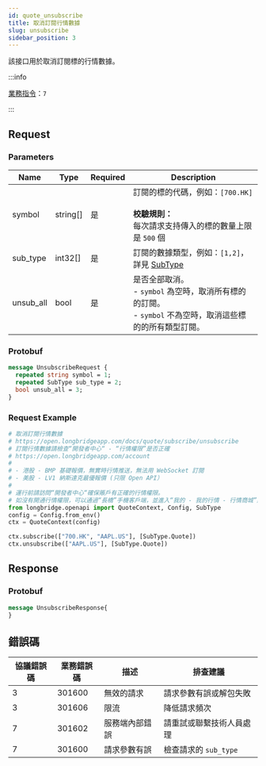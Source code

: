 ```yaml
---
id: quote_unsubscribe
title: 取消訂閱行情數據
slug: unsubscribe
sidebar_position: 3
---
```


該接口用於取消訂閱標的行情數據。

:::info

[業務指令](../../socket/protocol/request)：`7`

:::

## Request

### Parameters

| Name      | Type     | Required | Description                                                                                                          |
| --------- | -------- | -------- | -------------------------------------------------------------------------------------------------------------------- |
| symbol    | string[] | 是       | 訂閱的標的代碼，例如：`[700.HK]` <br /><br />**校驗規則：**<br />每次請求支持傳入的標的數量上限是 `500` 個           |
| sub_type  | int32[]  | 是       | 訂閱的數據類型，例如：`[1,2]`，詳見 [SubType](../objects#subtype---訂閱數據的類型)                                   |
| unsub_all | bool     | 是       | 是否全部取消。 <br />- `symbol` 為空時，取消所有標的的訂閱。 <br />- `symbol` 不為空時，取消這些標的的所有類型訂閱。 |

### Protobuf

```protobuf
message UnsubscribeRequest {
  repeated string symbol = 1;
  repeated SubType sub_type = 2;
  bool unsub_all = 3;
}
```

### Request Example

```python
# 取消訂閱行情數據
# https://open.longbridgeapp.com/docs/quote/subscribe/unsubscribe
# 訂閱行情數據請檢查“開發者中心“ - “行情權限”是否正確
# https://open.longbridgeapp.com/account
#
# - 港股 - BMP 基礎報價，無實時行情推送，無法用 WebSocket 訂閱
# - 美股 - LV1 納斯達克最優報價 (只限 Open API）
#
# 運行前請訪問“開發者中心“確保賬戶有正確的行情權限。
# 如沒有開通行情權限，可以通過“長橋”手機客戶端，並進入“我的 - 我的行情 - 行情商城”購買開通行情權限。
from longbridge.openapi import QuoteContext, Config, SubType
config = Config.from_env()
ctx = QuoteContext(config)

ctx.subscribe(["700.HK", "AAPL.US"], [SubType.Quote])
ctx.unsubscribe(["AAPL.US"], [SubType.Quote])
```

## Response

### Protobuf

```protobuf
message UnsubscribeResponse{
}
```

## 錯誤碼

| 協議錯誤碼 | 業務錯誤碼 | 描述           | 排查建議                 |
| ---------- | ---------- | -------------- | ------------------------ |
| 3          | 301600     | 無效的請求     | 請求參數有誤或解包失敗   |
| 3          | 301606     | 限流           | 降低請求頻次             |
| 7          | 301602     | 服務端內部錯誤 | 請重試或聯繫技術人員處理 |
| 7          | 301600     | 請求參數有誤   | 檢查請求的 `sub_type`    |

